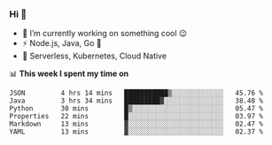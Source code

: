 ### Hi 👋

<!--
**nodejh/nodejh** is a ✨ _special_ ✨ repository because its `README.md` (this file) appears on your GitHub profile.

Here are some ideas to get you started:

- 🔭 I’m currently working on ...
- 🌱 I’m currently learning ...
- 👯 I’m looking to collaborate on ...
- 🤔 I’m looking for help with ...
- 💬 Ask me about ...
- 📫 How to reach me: ...
- 😄 Pronouns: ...
- ⚡ Fun fact: ...
-->

- 🔭 I’m currently working on something cool :wink:
- ⚡ Node.js, Java, Go :thought_balloon:
- 🤖 Serverless, Kubernetes, Cloud Native

📊 **This week I spent my time on**

<!--START_SECTION:waka-->

```text
JSON         4 hrs 14 mins   ███████████▒░░░░░░░░░░░░░   45.76 %
Java         3 hrs 34 mins   █████████▓░░░░░░░░░░░░░░░   38.48 %
Python       30 mins         █▒░░░░░░░░░░░░░░░░░░░░░░░   05.47 %
Properties   22 mins         █░░░░░░░░░░░░░░░░░░░░░░░░   03.97 %
Markdown     13 mins         ▓░░░░░░░░░░░░░░░░░░░░░░░░   02.47 %
YAML         13 mins         ▓░░░░░░░░░░░░░░░░░░░░░░░░   02.37 %
```

<!--END_SECTION:waka-->


<!--
:traffic_light: **Visitors**

![visitors](https://visitor-badge.glitch.me/badge?page_id=nodejh.nodejh)
-->
